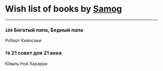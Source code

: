 # Wish list of books by [Samog](https://plus.google.com/u/0/100808680899219788448/)
---

### `100` Богатый папа, Бедный папа
Роберт Кийосаки

### `70` 21 совет для 21 века
Юваль Ной Харарри

